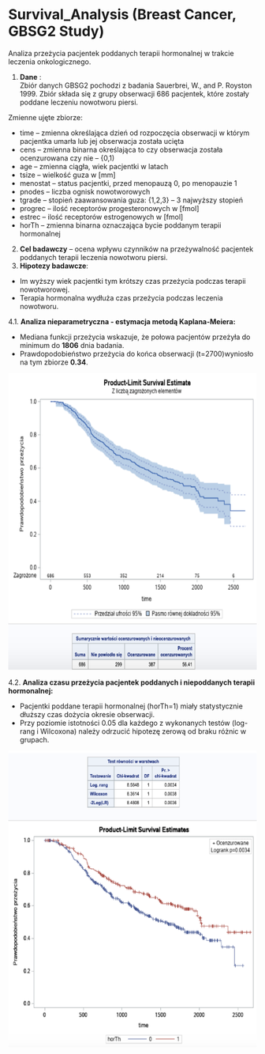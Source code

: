 # Survival_Analysis (Breast Cancer, GBSG2 Study)
Analiza przeżycia pacjentek poddanych terapii hormonalnej w trakcie leczenia onkologicznego.

1. **Dane** :</br>
Zbiór danych GBSG2 pochodzi z badania Sauerbrei, W., and P. Royston 1999. Zbiór składa się z grupy obserwacji 686 pacjentek, które zostały poddane leczeniu nowotworu piersi.

Zmienne ujęte zbiorze: </br>
  * time – zmienna określająca dzień od rozpoczęcia obserwacji w którym pacjentka umarła lub
jej obserwacja została ucięta
  * cens – zmienna binarna określająca to czy obserwacja została ocenzurowana czy nie – {0,1)
  * age – zmienna ciągła, wiek pacjentki w latach
  * tsize – wielkość guza w [mm]
  * menostat – status pacjentki, przed menopauzą 0, po menopauzie 1
  * pnodes – liczba ognisk nowotworowych
  * tgrade – stopień zaawansowania guza: {1,2,3} – 3 najwyższy stopień
  * progrec – ilość receptorów progesteronowych w [fmol]
  * estrec – ilość receptorów estrogenowych w [fmol]
  * horTh – zmienna binarna oznaczająca bycie poddanym terapii hormonalnej

2. **Cel badawczy** – ocena wpływu czynników na przeżywalność pacjentek poddanych terapii leczenia nowotworu piersi.
3. **Hipotezy badawcze**:
  * Im wyższy wiek pacjentki tym krótszy czas przeżycia podczas terapii nowotworowej.
  * Terapia hormonalna wydłuża czas przeżycia podczas leczenia nowotworu.

4.1. **Analiza nieparametryczna - estymacja metodą Kaplana-Meiera:** </br>
* Mediana funkcji przeżycia wskazuje, że połowa pacjentów przeżyła do minimum do **1806** dnia badania.
* Prawdopodobieństwo przeżycia do końca obserwacji (t=2700)wyniosło na tym zbiorze **0.34**.

<img src="https://github.com/BartekDuplaga/Survival_Analysis/blob/master/images/Kaplan_Meier_Estimates.png" alt="KM_estimates" width="600" height="600" />

4.2. **Analiza czasu przeżycia pacjentek poddanych i niepoddanych terapii hormonalnej:**
* Pacjentki poddane terapii hormonalnej (horTh=1) miały statystycznie dłuższy czas dożycia okresie obserwacji.
* Przy poziomie istotności 0.05 dla każdego z wykonanych testów (log-rang i Wilcoxona) należy odrzucić hipotezę zerową od braku różnic w grupach.
<img src="https://github.com/BartekDuplaga/Survival_Analysis/blob/master/images/Non-parametric%20horTh.png" alt="KM_estimates" width="600" height="600" />
